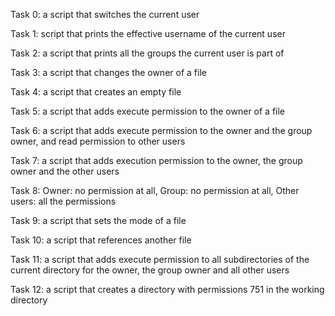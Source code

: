 Task 0: a script that switches the current user

Task 1: script that prints the effective username of the current user

Task 2: a script that prints all the groups the current user is part of

Task 3: a script that changes the owner of a file

Task 4: a script that creates an empty file

Task 5: a script that adds execute permission to the owner of a file 

Task 6: a script that adds execute permission to the owner and the group owner, and read permission to other users 

Task 7: a script that adds execution permission to the owner, the group owner and the other users

Task 8: Owner: no permission at all, Group: no permission at all, Other users: all the permissions

Task 9: a script that sets the mode of a file 

Task 10: a script that references another file

Task 11: a script that adds execute permission to all subdirectories of the current directory for the owner, the group owner and all other users

Task 12: a script that creates a directory with permissions 751 in the working directory   


